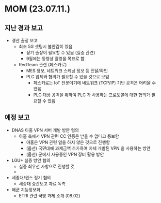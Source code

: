 # MOM (23.07.11.)

## 지난 경과 보고
- 경산 출장 보고
  - 최초 5G 셋팅시 불안감이 있음
    - 장기 출장이 필요할 수 있음 (실증 관련)
    - 9월에는 동영상 촬영을 목표로 함
  - RedTeam 관련 (페스카로)
    - MES 정보, 네트워크 스케닝 정보 등 전달/확인
    - PLC 업체와 협의가 필요할 수 있을 것으로 보임
      - 페스카로는 IoT 전문이기에 네트워크 (TCP/IP) 기반 공격은 어려울 수 있음
      - PLC 대상 공격을 위하여 PLC 가 사용하는 프로토콜에 대한 협의가 필요할 수 있음

## 예정 보고
- DNAS 아홉 VPN 서버 개발 방안 협의
  - 아홉 측에서 VPN 관련 CC 인증은 받을 수 없다고 통보함
    - 아홉은 VPN 관련 일을 하지 않은 것으로 진행함
    - (옵션) 국민대에 과제금액 추가하여 자체 개발된 VPN 을 사용하는 방안
    - (옵션) 군에서 사용중인 VPN 장비 활용 방안
- LGU+ 실증 방안 협의
  - 실증 최우선 사항으로 진행할 것
  - 
- 세종대/윈스 정기 협의
  - 세종대 중간보고 자료 독촉
- 해군 지능정보화
  - ETRI 관련 국방 과제 소개 (08.02)
